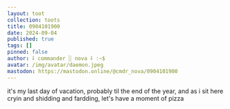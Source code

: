 ```yaml
---
layout: toot
collection: toots
title: 0904101900
date: 2024-09-04
published: true
tags: []
pinned: false
author: ⸸ commander ░ nova ⸸ :~$
avatar: /img/avatar/daemon.jpeg
mastodon: https://mastodon.online/@cmdr_nova/0904101900
---
```


it's my last day of vacation, probably til the end of the year, and as i sit here cryin and shidding and fardding, let's have a moment of pizza
